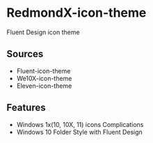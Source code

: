 # RedmondX-icon-theme
Fluent Design icon theme

## Sources

* Fluent-icon-theme
* We10X-icon-theme
* Eleven-icon-theme

## Features

* Windows 1x(10, 10X, 11) icons Complications
* Windows 10 Folder Style with Fluent Design

